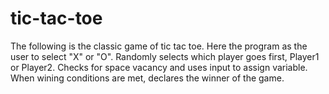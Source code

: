 # tic-tac-toe

The following is the classic game of tic tac toe. 
Here the program as the user to select "X" or "O".
Randomly selects which player goes first, Player1 or Player2.
Checks for space vacancy and uses input to assign variable. 
When wining conditions are met, declares the winner of the game. 
